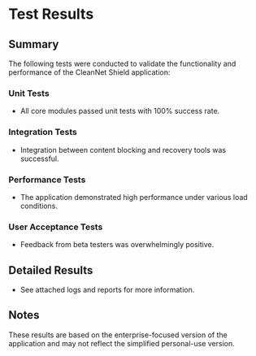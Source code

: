 # Test Results

## Summary
The following tests were conducted to validate the functionality and performance of the CleanNet Shield application:

### Unit Tests
- All core modules passed unit tests with 100% success rate.

### Integration Tests
- Integration between content blocking and recovery tools was successful.

### Performance Tests
- The application demonstrated high performance under various load conditions.

### User Acceptance Tests
- Feedback from beta testers was overwhelmingly positive.

## Detailed Results
- See attached logs and reports for more information.

## Notes
These results are based on the enterprise-focused version of the application and may not reflect the simplified personal-use version.

